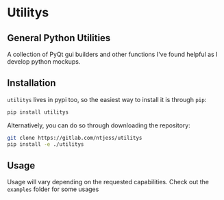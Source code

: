 # Utilitys
## General Python Utilities

A collection of PyQt gui builders and other functions I've found helpful as I develop python mockups.

## Installation
`utilitys` lives in pypi too, so the easiest way to install it is through `pip`:
```bash
pip install utilitys
```

Alternatively, you can do so through downloading the repository:
```bash
git clone https://gitlab.com/ntjess/utilitys
pip install -e ./utilitys
```

## Usage
Usage will vary depending on the requested capabilities. Check out the `examples` folder for some usages